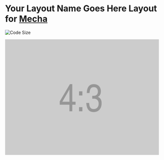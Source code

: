 Your Layout Name Goes Here Layout for [Mecha](https://github.com/mecha-cms/mecha)
=================================================================================

![Code Size](https://img.shields.io/github/languages/code-size/mecha-cms/y?color=%23444&style=for-the-badge)

![Your Layout Name Goes Here](/index.png)